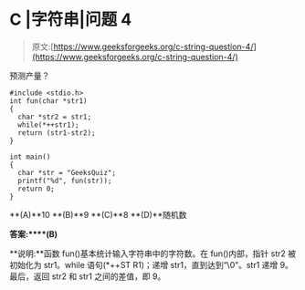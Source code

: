 # C |字符串|问题 4

> 原文:[https://www.geeksforgeeks.org/c-string-question-4/](https://www.geeksforgeeks.org/c-string-question-4/)

预测产量？

```
#include <stdio.h>
int fun(char *str1)
{
  char *str2 = str1;
  while(*++str1);
  return (str1-str2);
}

int main()
{
  char *str = "GeeksQuiz";
  printf("%d", fun(str));
  return 0;
}
```

**(A)**10
**(B)**9
**(C)**8
**(D)**随机数

**答案:****(B)**

**说明:**函数 fun()基本统计输入字符串中的字符数。在 fun()内部，指针 str2 被初始化为 str1。while 语句(*++ST R1)；递增 str1，直到达到“\0”。str1 递增 9。最后，返回 str2 和 str1 之间的差值，即 9。